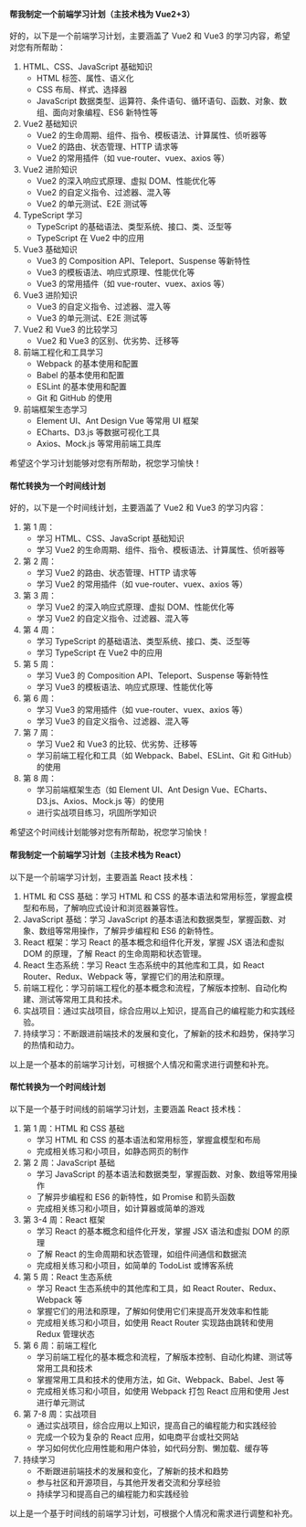 <!--
 * @Author: Shu Binqi
 * @Date: 2023-04-08 19:27:00
 * @LastEditors: Shu Binqi
 * @LastEditTime: 2023-04-08 19:32:18
 * @Description: 前端学习计划
 * @Version: 1.0.0
 * @FilePath: \interviewQuestionsc:\Git\interviewQuestions\Chinese\学习计划.md
-->

#### 帮我制定一个前端学习计划（主技术栈为 Vue2+3）

好的，以下是一个前端学习计划，主要涵盖了 Vue2 和 Vue3 的学习内容，希望对您有所帮助：

1. HTML、CSS、JavaScript 基础知识
   - HTML 标签、属性、语义化
   - CSS 布局、样式、选择器
   - JavaScript 数据类型、运算符、条件语句、循环语句、函数、对象、数组、面向对象编程、ES6 新特性等
1. Vue2 基础知识
   - Vue2 的生命周期、组件、指令、模板语法、计算属性、侦听器等
   - Vue2 的路由、状态管理、HTTP 请求等
   - Vue2 的常用插件（如 vue-router、vuex、axios 等）
1. Vue2 进阶知识
   - Vue2 的深入响应式原理、虚拟 DOM、性能优化等
   - Vue2 的自定义指令、过滤器、混入等
   - Vue2 的单元测试、E2E 测试等
1. TypeScript 学习
   - TypeScript 的基础语法、类型系统、接口、类、泛型等
   - TypeScript 在 Vue2 中的应用
1. Vue3 基础知识
   - Vue3 的 Composition API、Teleport、Suspense 等新特性
   - Vue3 的模板语法、响应式原理、性能优化等
   - Vue3 的常用插件（如 vue-router、vuex、axios 等）
1. Vue3 进阶知识
   - Vue3 的自定义指令、过滤器、混入等
   - Vue3 的单元测试、E2E 测试等
1. Vue2 和 Vue3 的比较学习
   - Vue2 和 Vue3 的区别、优劣势、迁移等
1. 前端工程化和工具学习
   - Webpack 的基本使用和配置
   - Babel 的基本使用和配置
   - ESLint 的基本使用和配置
   - Git 和 GitHub 的使用
1. 前端框架生态学习
   - Element UI、Ant Design Vue 等常用 UI 框架
   - ECharts、D3.js 等数据可视化工具
   - Axios、Mock.js 等常用前端工具库

希望这个学习计划能够对您有所帮助，祝您学习愉快！

#### 帮忙转换为一个时间线计划

好的，以下是一个时间线计划，主要涵盖了 Vue2 和 Vue3 的学习内容：

1. 第 1 周：
   - 学习 HTML、CSS、JavaScript 基础知识
   - 学习 Vue2 的生命周期、组件、指令、模板语法、计算属性、侦听器等
1. 第 2 周：
   - 学习 Vue2 的路由、状态管理、HTTP 请求等
   - 学习 Vue2 的常用插件（如 vue-router、vuex、axios 等）
1. 第 3 周：
   - 学习 Vue2 的深入响应式原理、虚拟 DOM、性能优化等
   - 学习 Vue2 的自定义指令、过滤器、混入等
1. 第 4 周：
   - 学习 TypeScript 的基础语法、类型系统、接口、类、泛型等
   - 学习 TypeScript 在 Vue2 中的应用
1. 第 5 周：
   - 学习 Vue3 的 Composition API、Teleport、Suspense 等新特性
   - 学习 Vue3 的模板语法、响应式原理、性能优化等
1. 第 6 周：
   - 学习 Vue3 的常用插件（如 vue-router、vuex、axios 等）
   - 学习 Vue3 的自定义指令、过滤器、混入等
1. 第 7 周：
   - 学习 Vue2 和 Vue3 的比较、优劣势、迁移等
   - 学习前端工程化和工具（如 Webpack、Babel、ESLint、Git 和 GitHub）的使用
1. 第 8 周：
   - 学习前端框架生态（如 Element UI、Ant Design Vue、ECharts、D3.js、Axios、Mock.js 等）的使用
   - 进行实战项目练习，巩固所学知识

希望这个时间线计划能够对您有所帮助，祝您学习愉快！

#### 帮我制定一个前端学习计划（主技术栈为 React）

以下是一个前端学习计划，主要涵盖 React 技术栈：

1. HTML 和 CSS 基础：学习 HTML 和 CSS 的基本语法和常用标签，掌握盒模型和布局，了解响应式设计和浏览器兼容性。
1. JavaScript 基础：学习 JavaScript 的基本语法和数据类型，掌握函数、对象、数组等常用操作，了解异步编程和 ES6 的新特性。
1. React 框架：学习 React 的基本概念和组件化开发，掌握 JSX 语法和虚拟 DOM 的原理，了解 React 的生命周期和状态管理。
1. React 生态系统：学习 React 生态系统中的其他库和工具，如 React Router、Redux、Webpack 等，掌握它们的用法和原理。
1. 前端工程化：学习前端工程化的基本概念和流程，了解版本控制、自动化构建、测试等常用工具和技术。
1. 实战项目：通过实战项目，综合应用以上知识，提高自己的编程能力和实践经验。
1. 持续学习：不断跟进前端技术的发展和变化，了解新的技术和趋势，保持学习的热情和动力。

以上是一个基本的前端学习计划，可根据个人情况和需求进行调整和补充。

#### 帮忙转换为一个时间线计划

以下是一个基于时间线的前端学习计划，主要涵盖 React 技术栈：

1. 第 1 周：HTML 和 CSS 基础
   - 学习 HTML 和 CSS 的基本语法和常用标签，掌握盒模型和布局
   - 完成相关练习和小项目，如静态网页的制作
1. 第 2 周：JavaScript 基础
   - 学习 JavaScript 的基本语法和数据类型，掌握函数、对象、数组等常用操作
   - 了解异步编程和 ES6 的新特性，如 Promise 和箭头函数
   - 完成相关练习和小项目，如计算器或简单的游戏
1. 第 3-4 周：React 框架
   - 学习 React 的基本概念和组件化开发，掌握 JSX 语法和虚拟 DOM 的原理
   - 了解 React 的生命周期和状态管理，如组件间通信和数据流
   - 完成相关练习和小项目，如简单的 TodoList 或博客系统
1. 第 5 周：React 生态系统
   - 学习 React 生态系统中的其他库和工具，如 React Router、Redux、Webpack 等
   - 掌握它们的用法和原理，了解如何使用它们来提高开发效率和性能
   - 完成相关练习和小项目，如使用 React Router 实现路由跳转和使用 Redux 管理状态
1. 第 6 周：前端工程化
   - 学习前端工程化的基本概念和流程，了解版本控制、自动化构建、测试等常用工具和技术
   - 掌握常用工具和技术的使用方法，如 Git、Webpack、Babel、Jest 等
   - 完成相关练习和小项目，如使用 Webpack 打包 React 应用和使用 Jest 进行单元测试
1. 第 7-8 周：实战项目
   - 通过实战项目，综合应用以上知识，提高自己的编程能力和实践经验
   - 完成一个较为复杂的 React 应用，如电商平台或社交网站
   - 学习如何优化应用性能和用户体验，如代码分割、懒加载、缓存等
1. 持续学习
   - 不断跟进前端技术的发展和变化，了解新的技术和趋势
   - 参与社区和开源项目，与其他开发者交流和分享经验
   - 持续学习和提高自己的编程能力和实践经验

以上是一个基于时间线的前端学习计划，可根据个人情况和需求进行调整和补充。
